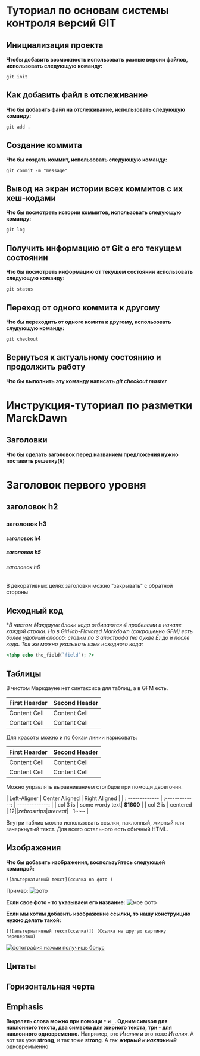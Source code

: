 # Туториал по основам системы контроля версий GIT


 ##  Инициализация проекта
 **Чтобы добавить возможность использовать разные версии файлов, использовать следующую команду:**
 
  ```
git init
  ```
## Как добавить файл в отслеживание
**Что бы добавить файл на отслеживание, использовать следующую команду:**
```
git add .
```
## Создание коммита
**Что бы создать коммит, использовать следующую команду:**
 ```
git commit -m "message"
 ```
 ## Вывод на экран истории всех коммитов с их хеш-кодами
 **Что бы посмотреть истории коммитов, использовать следующую команду:**
 ```
git log
 ```
 ## Получить информацию от Git о его текущем состоянии
 **Что бы посмотреть информацию от текущем состоянии использовать следующую команду:**
 ```
 git status
 ```
## Переход от одного коммита к другому
**Что бы переходить от одного комита к другому, использовать слудующую команду:**
```
git checkout
```
## Вернуться к актуальному состоянию и продолжить работу
**Что бы выполнить эту команду написать *git checkout master***


# Инструкция-туториал по разметки MarckDawn


## Заголовки

**Что бы сделать заголовок перед названием предложения  нужно поставить решетку(#)**

# Заголовок первого уровня #
## заголовок h2
### заголовок h3
#### заголовок h4
##### заголовок h5
###### заголовок h6 
В декоративных целях заголовки можно "закрывать" с обратной стороны


## Исходный код

**В чистом Макдауне блоки кода отбиваются 4 пробелами в начале каждой строки. 
Но в GitHab-Flavored Markdown (сокращенно GFM) есть более удобный способ: ставим по 3 апострофа (на букве Ё) до и после кода. Так же можно указывать язык исходного кода:*
```php
<?php echo the_field(`field`); ?>
```


## Таблицы

В чистом Маркдауне нет синтаксиса для таблиц, а в GFM есть.

First Hearder | Second Header
------------- | -------------
Content Cell | Content Cell
Content Cell | Content Cell

Для красоты можно и по бокам линии нарисовать:

| First Hearder | Second Header |
| ------------- | ------------- |
| Content Cell | Content Cell |
| Content Cell | Content Cell |

Можно управлять выравниванием столбцов при помощи двоеточия.

| Left-Aligner | Center Aligned | Right Aligned |
| : ------------- | :-------------: | -------------: |
| col 3 is | some wordy text| **$1600** |
| col 2 is | centered | $12 |
| zebra strips | are neat | ~~~$1~~~ |

Внутри таблиц можно использовать ссылки, наклонный, жирный или зачеркнутый текст. Для всего остального есть обычный HTML.

## Изображения

**Что бы добавить изображения, воспользуйтесь следующей командой:**

```
![Альтернативный текст](ссылка на фото )
```
Пример:
![фото](https://sun9-64.userapi.com/impg/AGF0-gIIpAYtK4kk2tQ-pz9447WAJCUYAHY4YQ/WY9x-NRP4R4.jpg?size=997x2160&quality=96&sign=9645cb6fb074e85477d5698724281954&type=album)

**Если свое фото - то указываем его название:**
![мое фото](kartinki-milyh-zhivotnyh-52.jpg)

**Если мы хотим добавить изображение ссылки, то нашу конструкцию нужно делать такой:**

```
[![альтернативный текст(ссылка)]] (Ссылка на другую картинку перевертыш)
```

[![фотография нажми получишь бонус](https://sun1-28.userapi.com/impg/TnozJAeKbtMUw0t_8De_FFVDL5-1kHbMbyd8GA/de0qPGG0clE.jpg?size=1032x1548&quality=96&sign=06abd5aae4d3a0c3b341eeec204dc848&type=album)](https://sun9-28.userapi.com/impg/M-TzImBlNUjP0fz71i5w5EGbrlPxHXVU7h7Uqw/ClKOYxCg9vo.jpg?size=1273x1800&quality=96&sign=2d165a81a3d7e00dafb691c0a61adff9&type=album)

## Цитаты 

## Горизонтальная черта


## Emphasis

**Выделять слова можно при помощи `*` и `_`. Одним символ для наклонного текста, два символа для жирного текста, три - для наклонного одновременно.**
Например, это _Италия_ и это тоже *Италия*. А вот так уже __strong__, и так тоже **strong**. А так ***жирный и наклонный*** одновремменно
